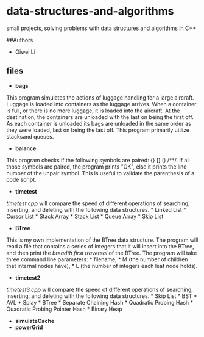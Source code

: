 # data-structures-and-algorithms
small projects, solving problems with data structures and algorithms in C++ 

##Authors
* Qiwei Li

## files
* __bags__

 This program simulates the actions of luggage handling for a large aircraft. Luggage is loaded into containers as the luggage arrives. When a container is full, or there is no more luggage, it is loaded into the aircraft. At the destination, the containers are unloaded with the last on being the first off. As each container is unloaded its bags are unloaded in the same order as they were loaded, last on being the last off. This program primarily utilize stacksand queues.

* __balance__

 This program checks if the following symbols are paired: {} \[] () /**/. If all those symbols are paired, the program prints "OK", else it prints the line number of the unpair symbol. This is useful to validate the parenthesis of a code script.

* __timetest__
 
 _timetest.cpp_ will compare the speed of different operations of searching, inserting, and deleting with the following data structures.
    * Linked List
    * Cursor List
    * Stack Array
    * Stack List
    * Queue Array
    * Skip List

* __BTree__
 
 This is my own implementation of the BTree data structure. The program will read a file that contains a series of integers that it will insert into the BTree, and then print the _breadth first traversal_ of the BTree. The program will take three command line parameters: 
    * filename, 
    * M (the number of children that internal nodes have), 
    * L (the number of integers each leaf node holds).
  
* __timetest2__

 _timetest3.cpp_ will compare the speed of different operations of searching, inserting, and deleting with the following data structures.
    * Skip List
    * BST
    * AVL
    * Splay
    * BTree
    * Separate Chaining Hash
    * Quadratic Probing Hash
    * Quadratic Probing Pointer Hash
    * Binary Heap 

* __simulateCache__
* __powerGrid__